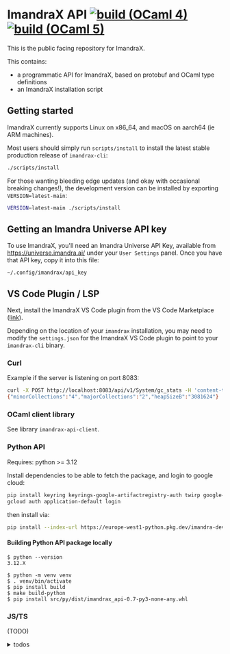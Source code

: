# ImandraX API [![build (OCaml 4)](https://github.com/imandra-ai/imandrax-api/actions/workflows/main.yml/badge.svg)](https://github.com/imandra-ai/imandrax-api/actions/workflows/main.yml) [![build (OCaml 5)](https://github.com/imandra-ai/imandrax-api/actions/workflows/main5.yml/badge.svg)](https://github.com/imandra-ai/imandrax-api/actions/workflows/main5.yml)

This is the public facing repository for ImandraX.

This contains:
- a programmatic API for ImandraX, based on protobuf
    and OCaml type definitions
- an ImandraX installation script

## Getting started

ImandraX currently supports Linux on x86_64, and macOS on aarch64 (ie ARM machines).

Most users should simply run `scripts/install` to install the latest stable production release of `imandrax-cli`:

```sh
./scripts/install
```

For those wanting bleeding edge updates (and okay with occasional breaking changes!), the development version can be installed by exporting `VERSION=latest-main`:

```sh
VERSION=latest-main ./scripts/install
```

## Getting an Imandra Universe API key

To use ImandraX, you'll need an Imandra Universe API Key, available from https://universe.imandra.ai/ under your `User Settings` panel.
Once you have that API key, copy it into this file:

```
~/.config/imandrax/api_key
```

## VS Code Plugin / LSP

Next, install the ImandraX VS Code plugin from the VS Code Marketplace ([link](https://marketplace.visualstudio.com/items?itemName=imandra.imandrax)). 

Depending on the location of your `imandrax` installation, you may need to modify the `settings.json` for the ImandraX VS Code plugin to point to your `imandrax-cli` binary.

### Curl

Example if the server is listening on port 8083:

```sh
curl -X POST http://localhost:8083/api/v1/System/gc_stats -H 'content-type: application/json' -d {}
{"minorCollections":"4","majorCollections":"2","heapSizeB":"3081624"}
```

### OCaml client library

See library `imandrax-api-client`.

### Python API

Requires: python >= 3.12

Install dependencies to be able to fetch the package, and login to google cloud:

```sh
pip install keyring keyrings-google-artifactregistry-auth twirp google-cloud-storage
gcloud auth application-default login
```

then install via:

```sh
pip install --index-url https://europe-west1-python.pkg.dev/imandra-dev/imandrax-api/simple/ imandrax-api
```

#### Building Python API package locally

```
$ python --version
3.12.X

$ python -m venv venv
$ . venv/bin/activate
$ pip install build
$ make build-python
$ pip install src/py/dist/imandrax_api-0.7-py3-none-any.whl
```

### JS/TS

(TODO)
<details>
<summary> todos </summary>
- [ ] use https://github.com/stephenh/ts-proto
- [ ] write a RPC client implementation on top (websocket+JSON? or directly use the binary version)
</details>

